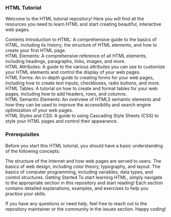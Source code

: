 ### HTML Tutorial
Welcome to the HTML tutorial repository! Here you will find all the resources you need to learn HTML and start creating beautiful, interactive web pages.

Contents
Introduction to HTML: A comprehensive guide to the basics of HTML, including its history, the structure of HTML elements, and how to create your first HTML page.  
HTML Elements: A comprehensive reference of all HTML elements, including headings, paragraphs, links, images, and more.  
HTML Attributes: A guide to the various attributes you can use to customize your HTML elements and control the display of your web pages.  
HTML Forms: An in-depth guide to creating forms for your web pages, including how to create text inputs, checkboxes, radio buttons, and more.  
HTML Tables: A tutorial on how to create and format tables for your web pages, including how to add headers, rows, and columns.  
HTML Semantic Elements: An overview of HTML5 semantic elements and how they can be used to improve the accessibility and search engine optimization of your web pages.  
HTML Styles and CSS: A guide to using Cascading Style Sheets (CSS) to style your HTML pages and control their appearance.  
### Prerequisites  
Before you start this HTML tutorial, you should have a basic understanding of the following concepts:  

The structure of the Internet and how web pages are served to users.
The basics of web design, including color theory, typography, and layout.
The basics of computer programming, including variables, data types, and control structures.
Getting Started
To start learning HTML, simply navigate to the appropriate section in this repository and start reading! Each section contains detailed explanations, examples, and exercises to help you practice your skills.

If you have any questions or need help, feel free to reach out to the repository maintainer or the community in the issues section. Happy coding!
